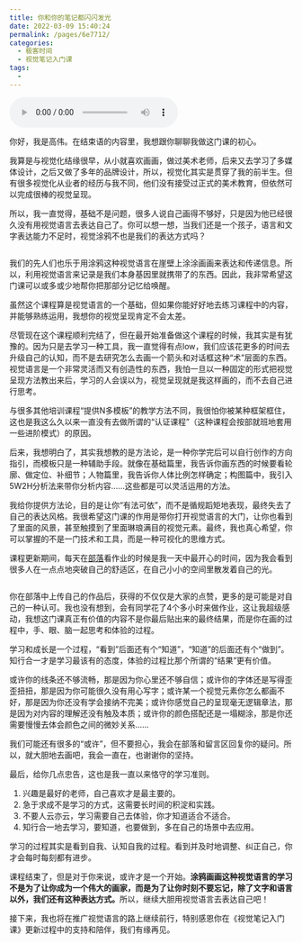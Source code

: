 ```yaml
---
title: 你和你的笔记都闪闪发光
date: 2022-03-09 15:40:24
permalink: /pages/6e7712/
categories:
  - 极客时间
  - 视觉笔记入门课
tags:
  - 
---
```

<audio title="结束语.你和你的笔记都闪闪发光" src="https://static001.geekbang.org/resource/audio/a5/93/a5fe5c41e9a545542da9e2f9a43b1693.mp3" controls="controls"></audio> 
<p>你好，我是高伟。在结束语的内容里，我想跟你聊聊我做这门课的初心。</p><p>我算是与视觉化结缘很早，从小就喜欢画画，做过美术老师，后来又去学习了多媒体设计，之后又做了多年的品牌设计，所以，视觉化其实是贯穿了我的前半生。但有很多视觉化从业者的经历与我不同，他们没有接受过正式的美术教育，但依然可以完成很棒的视觉呈现。</p><p>所以，我一直觉得，基础不是问题，很多人说自己画得不够好，只是因为他已经很久没有用视觉语言去表达自己了。你可以想一想，当我们还是一个孩子，语言和文字表达能力不足时，视觉涂鸦不也是我们的表达方式吗？</p><p><img src="https://static001.geekbang.org/resource/image/05/ce/050f4ede5d09269c20e8afb4faa321ce.jpg" alt="" title="撒哈拉岩画"></p><p>我们的先人们也乐于用涂鸦这种视觉语言在崖壁上涂涂画画来表达和传递信息。所以，利用视觉语言来记录是我们本身基因里就携带了的东西。因此，我非常希望这门课可以或多或少地帮你把那部分记忆给唤醒。</p><p>虽然这个课程算是视觉语言的一个基础，但如果你能好好地去练习课程中的内容，并能够熟练运用，我想你的视觉呈现肯定不会太差。</p><p>尽管现在这个课程顺利完结了，但在最开始准备做这个课程的时候，我其实是有犹豫的。因为只是去学习一种工具，我一直觉得有点low，我们应该花更多的时间去升级自己的认知，而不是去研究怎么去画一个箭头和对话框这种“术”层面的东西。视觉语言是一个非常灵活而又有创造性的东西，我怕一旦以一种固定的形式把视觉呈现方法教出来后，学习的人会误以为，视觉呈现就是我这样画的，而不去自己进行思考。</p><!-- [[[read_end]]] --><p>与很多其他培训课程“提供N多模板”的教学方法不同，我很怕你被某种框架框住，这也是我这么久以来一直没有去做所谓的“认证课程”（这种课程会按部就班地套用一些进阶模式）的原因。</p><p>后来，我想明白了，其实我想教的是方法论，是一种你学完后可以自行创作的方向指引，而模板只是一种辅助手段。就像在基础篇里，我告诉你画东西的时候要看轮廓、做定位、补细节；人物篇里，我告诉你人体比例怎样确定；构图篇中，我引入5W2H分析法来带你分析内容……这些都是可以灵活运用的方法。</p><p>我给你提供方法论，目的是让你“有法可依”，而不是循规蹈矩地表现，最终失去了自己的表达风格。我很希望这门课的作用是带你打开视觉语言的大门，让你也看到了里面的风景，甚至触摸到了里面琳琅满目的视觉元素。最终，我也真心希望，你可以掌握的不是一门技术和工具，而是一种可视化的思维方式。</p><p>课程更新期间，每天在<a href="https://horde.geekbang.org/channel/list/35">部落</a>看作业的时候是我一天中最开心的时间，因为我会看到很多人在一点点地突破自己的舒适区，在自己小小的空间里散发着自己的光。</p><p><a href="https://horde.geekbang.org/channel/list/35"><img src="https://static001.geekbang.org/resource/image/57/27/57388f6be0abff2514c88c0f860f6d27.png" alt=""></a></p><p>你在部落中上传自己的作品后，获得的不仅仅是大家的点赞，更多的是可能是对自己的一种认可。我也没有想到，会有同学花了4个多小时来做作业，这让我超级感动，我想这门课真正有价值的内容不是你最后贴出来的最终结果，而是你在画的过程中，手、眼、脑一起思考和体验的过程。</p><p>学习和成长是一个过程，“看到”后面还有个“知道”，“知道”的后面还有个“做到”。知行合一才是学习最该有的态度，体验的过程比那个所谓的“结果”更有价值。</p><p>或许你的线条还不够流畅，那是因为你心里还不够自信；或许你的字体还是写得歪歪扭扭，那是因为你可能很久没有用心写字；或许某一个视觉元素你怎么都画不好，那是因为你还没有学会接纳不完美；或许你感觉自己的呈现毫无逻辑章法，那是因为对内容的理解还没有触及本质；或许你的颜色搭配还是一塌糊涂，那是你还需要慢慢去体会颜色之间的微妙关系……</p><p>我们可能还有很多的“或许”，但不要担心，我会在部落和留言区回复你的疑问。所以，就大胆地去画吧，我会一直在，也谢谢你的坚持。</p><p>最后，给你几点忠告，这也是我一直以来恪守的学习准则。</p><ol>
<li>兴趣是最好的老师，自己喜欢才是最主要的。</li>
<li>急于求成不是学习的方式，这需要长时间的积淀和实践。</li>
<li>不要人云亦云，学习需要自己去体验，你才知道适合不适合。</li>
<li>知行合一地去学习，要知道，也要做到，多在自己的场景中去应用。</li>
</ol><p>学习的过程其实是看到自我、认知自我的过程。看到并及时地调整、纠正自己，你才会每时每刻都有进步。</p><p>课程结束了，但是对于你来说，或许才是一个开始。<strong>涂鸦画画这种视觉语言的学习不是为了让你成为一个伟大的画家，而是为了让你时刻不要忘记，除了文字和语言以外，我们还有这种表达方式。</strong>所以，继续大胆用视觉语言去表达自己吧！</p><p>接下来，我也将在推广视觉语言的路上继续前行，特别感恩你在《视觉笔记入门课》更新过程中的支持和陪伴，我们有缘再见。</p><p><a href="https://jinshuju.net/f/VI61qN"><img src="https://static001.geekbang.org/resource/image/cd/2c/cdf9e7dfa0af74c288a1cdafcee3dc2c.jpg" alt=""></a></p>